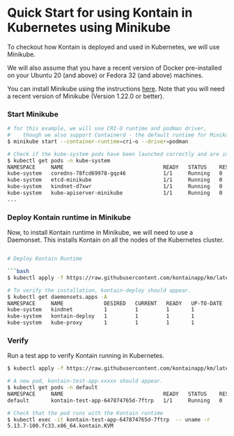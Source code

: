 # Quick Start for using Kontain in Kubernetes using Minikube
To checkout how Kontain is deployed and used in Kubernetes, we will use Minikube.  

We will also assume that you have a recent version of Docker pre-installed on your Ubuntu 20 (and above) or Fedora 32 (and above) machines.

You can install Minikube using the instructions [here](https://minikube.sigs.k8s.io/docs/start/).  Note that you will need a recent version of Minikube (Version 1.22.0 or better).

### Start Minikube
```bash
# for this example, we will use CRI-O runtime and podman driver, 
#    though we also support Containerd - the default runtime for Minikube
$ minikube start --container-runtime=cri-o --driver=podman

# Check if the kube-system pods have been launched correctly and are in "Running" state:
$ kubectl get pods -n kube-system
NAMESPACE     NAME                                READY   STATUS    RESTARTS   AGE
kube-system   coredns-78fcd69978-gqz46            1/1     Running   0          2d21h
kube-system   etcd-minikube                       1/1     Running   0          2d21h
kube-system   kindnet-d7xwr                       1/1     Running   0          2d21h
kube-system   kube-apiserver-minikube             1/1     Running   0          2d21h
...

```

### Deploy Kontain runtime in Minikube
Now, to install Kontain runtime in Minikube, we will need to use a Daemonset.  This installs Kontain on all the nodes of the Kubernetes cluster.
```bash

# Deploy Kontain Runtime

```bash
$ kubectl apply -f https://raw.githubusercontent.com/kontainapp/km/latest/cloud/k8s/deploy/k8s-deploy.yaml

# To verify the installation, kontain-deploy should appear.
$ kubectl get daemonsets.apps -A
NAMESPACE     NAME             DESIRED   CURRENT   READY   UP-TO-DATE   AVAILABLE   NODE SELECTOR            AGE
kube-system   kindnet          1         1         1       1            1           <none>                   168m
kube-system   kontain-deploy   1         1         1       1            1           <none>                   163m
kube-system   kube-proxy       1         1         1       1            1           kubernetes.io/os=linux   168m

```

### Verify
Run a test app to verify Kontain running in Kubernetes.

```bash
$ kubectl apply -f https://raw.githubusercontent.com/kontainapp/km/latest/demo/k8s/test.yaml

# A new pod, kontain-test-app-xxxxx should appear.
$ kubectl get pods -n default
NAMESPACE     NAME                                READY   STATUS    RESTARTS   AGE
default       kontain-test-app-647874765d-7ftrp   1/1     Running   0          23m

# Check that the pod runs with the Kontain runtime
$ kubectl exec -it kontain-test-app-647874765d-7ftrp  -- uname -r
5.13.7-100.fc33.x86_64.kontain.KVM
```